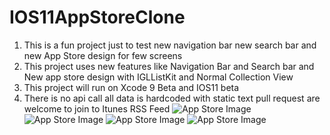 # IOS11AppStoreClone
1. This is a fun project just to test new navigation bar new search bar and new App Store design for few screens
2. This project uses new features like Navigation Bar and Search bar and New app store design with IGLListKit and Normal Collection View
3. This project will run on Xcode 9 Beta and IOS11 beta
4. There is no api call all data is hardcoded with static text pull request are welcome to join to Itunes RSS Feed
![App Store Image](https://raw.githubusercontent.com/ajaybeniwal/IOS11AppStoreClone/master/IMG_1150.PNG)
![App Store Image](https://github.com/ajaybeniwal/IOS11AppStoreClone/blob/master/IMG_1149.PNG)
![App Store Image](https://github.com/ajaybeniwal/IOS11AppStoreClone/blob/master/IMG_2829.JPG)
![App Store Image](https://github.com/ajaybeniwal/IOS11AppStoreClone/blob/master/IMG_1147.PNG)
